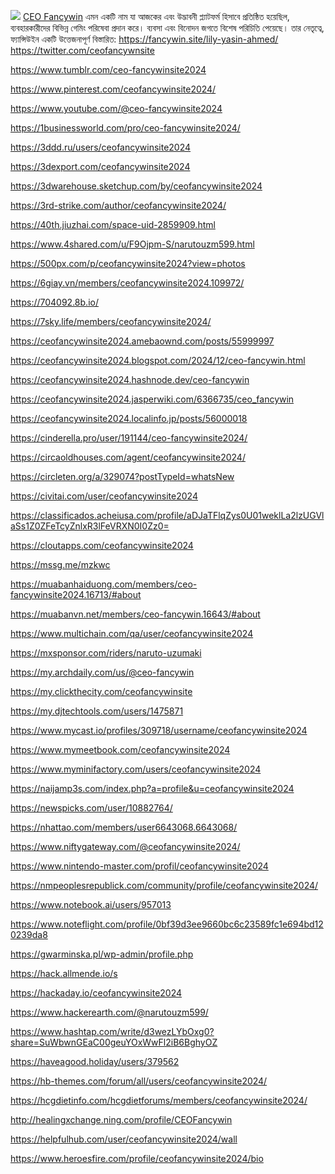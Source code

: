 ![](https://g0v.hackmd.io/_uploads/B1o4wMUEye.jpg)
<a href='https://fancywin.site/lily-yasin-ahmed/'>CEO Fancywin</a> এমন একটি নাম যা আজকের এবং উদ্ভাবনী প্ল্যাটফর্ম হিসাবে প্রতিষ্ঠিত হয়েছিল, ব্যবহারকারীদের বিভিন্ন গেমিং পরিষেবা প্রদান করে।
ব্যবসা এবং বিনোদন জগতে বিশেষ পরিচিতি পেয়েছে। তার নেতৃত্বে, ফ্যান্সিউইন একটি উত্তেজনাপূর্ণ বিস্তারিত: <a href='https://fancywin.site/lily-yasin-ahmed/'>https://fancywin.site/lily-yasin-ahmed/</a>
<a href='https://twitter.com/ceofancywnsite'>https://twitter.com/ceofancywnsite</a>

<a href='https://www.tumblr.com/ceo-fancywinsite2024'>https://www.tumblr.com/ceo-fancywinsite2024</a>

<a href='https://www.pinterest.com/ceofancywinsite2024/'>https://www.pinterest.com/ceofancywinsite2024/</a>

<a href='https://www.youtube.com/@ceo-fancywinsite2024'>https://www.youtube.com/@ceo-fancywinsite2024</a>

<a href='https://1businessworld.com/pro/ceo-fancywinsite2024/'>https://1businessworld.com/pro/ceo-fancywinsite2024/</a>

<a href='https://3ddd.ru/users/ceofancywinsite2024'>https://3ddd.ru/users/ceofancywinsite2024</a>

<a href='https://3dexport.com/ceofancywinsite2024'>https://3dexport.com/ceofancywinsite2024</a>

<a href='https://3dwarehouse.sketchup.com/by/ceofancywinsite2024'>https://3dwarehouse.sketchup.com/by/ceofancywinsite2024</a>

<a href='https://3rd-strike.com/author/ceofancywinsite2024/'>https://3rd-strike.com/author/ceofancywinsite2024/</a>

<a href='https://40th.jiuzhai.com/space-uid-2859909.html'>https://40th.jiuzhai.com/space-uid-2859909.html</a>

<a href='https://www.4shared.com/u/F9Ojpm-S/narutouzm599.html'>https://www.4shared.com/u/F9Ojpm-S/narutouzm599.html</a>

<a href='https://500px.com/p/ceofancywinsite2024?view=photos'>https://500px.com/p/ceofancywinsite2024?view=photos</a>

<a href='https://6giay.vn/members/ceofancywinsite2024.109972/'>https://6giay.vn/members/ceofancywinsite2024.109972/</a>

<a href='https://704092.8b.io/'>https://704092.8b.io/</a>

<a href='https://7sky.life/members/ceofancywinsite2024/'>https://7sky.life/members/ceofancywinsite2024/</a>

<a href='https://ceofancywinsite2024.amebaownd.com/posts/55999997'>https://ceofancywinsite2024.amebaownd.com/posts/55999997</a>

<a href='https://ceofancywinsite2024.blogspot.com/2024/12/ceo-fancywin.html'>https://ceofancywinsite2024.blogspot.com/2024/12/ceo-fancywin.html</a>

<a href='https://ceofancywinsite2024.hashnode.dev/ceo-fancywin'>https://ceofancywinsite2024.hashnode.dev/ceo-fancywin</a>

<a href='https://ceofancywinsite2024.jasperwiki.com/6366735/ceo_fancywin'>https://ceofancywinsite2024.jasperwiki.com/6366735/ceo_fancywin</a>

<a href='https://ceofancywinsite2024.localinfo.jp/posts/56000018'>https://ceofancywinsite2024.localinfo.jp/posts/56000018</a>

<a href='https://cinderella.pro/user/191144/ceo-fancywinsite2024/'>https://cinderella.pro/user/191144/ceo-fancywinsite2024/</a>

<a href='https://circaoldhouses.com/agent/ceofancywinsite2024/'>https://circaoldhouses.com/agent/ceofancywinsite2024/</a>

<a href='https://circleten.org/a/329074?postTypeId=whatsNew'>https://circleten.org/a/329074?postTypeId=whatsNew</a>

<a href='https://civitai.com/user/ceofancywinsite2024'>https://civitai.com/user/ceofancywinsite2024</a>

<a href='https://classificados.acheiusa.com/profile/aDJaTFlqZys0U01weklLa2lzUGVlaSs1Z0ZFeTcyZnlxR3lFeVRXN0I0Zz0='>https://classificados.acheiusa.com/profile/aDJaTFlqZys0U01weklLa2lzUGVlaSs1Z0ZFeTcyZnlxR3lFeVRXN0I0Zz0=</a>

<a href='https://cloutapps.com/ceofancywinsite2024'>https://cloutapps.com/ceofancywinsite2024</a>

<a href='https://mssg.me/mzkwc'>https://mssg.me/mzkwc</a>

<a href='https://muabanhaiduong.com/members/ceo-fancywinsite2024.16713/#about'>https://muabanhaiduong.com/members/ceo-fancywinsite2024.16713/#about</a>

<a href='https://muabanvn.net/members/ceo-fancywin.16643/#about'>https://muabanvn.net/members/ceo-fancywin.16643/#about</a>

<a href='https://www.multichain.com/qa/user/ceofancywinsite2024'>https://www.multichain.com/qa/user/ceofancywinsite2024</a>

<a href='https://mxsponsor.com/riders/naruto-uzumaki'>https://mxsponsor.com/riders/naruto-uzumaki</a>

<a href='https://my.archdaily.com/us/@ceo-fancywin'>https://my.archdaily.com/us/@ceo-fancywin</a>

<a href='https://my.clickthecity.com/ceofancywinsite'>https://my.clickthecity.com/ceofancywinsite</a>

<a href='https://my.djtechtools.com/users/1475871'>https://my.djtechtools.com/users/1475871</a>

<a href='https://www.mycast.io/profiles/309718/username/ceofancywinsite2024'>https://www.mycast.io/profiles/309718/username/ceofancywinsite2024</a>

<a href='https://www.mymeetbook.com/ceofancywinsite2024'>https://www.mymeetbook.com/ceofancywinsite2024</a>

<a href='https://www.myminifactory.com/users/ceofancywinsite2024'>https://www.myminifactory.com/users/ceofancywinsite2024</a>

<a href='https://naijamp3s.com/index.php?a=profile&u=ceofancywinsite2024'>https://naijamp3s.com/index.php?a=profile&u=ceofancywinsite2024</a>

<a href='https://newspicks.com/user/10882764/'>https://newspicks.com/user/10882764/</a>

<a href='https://nhattao.com/members/user6643068.6643068/'>https://nhattao.com/members/user6643068.6643068/</a>

<a href='https://www.niftygateway.com/@ceofancywinsite2024/'>https://www.niftygateway.com/@ceofancywinsite2024/</a>

<a href='https://www.nintendo-master.com/profil/ceofancywinsite2024'>https://www.nintendo-master.com/profil/ceofancywinsite2024</a>

<a href='https://nmpeoplesrepublick.com/community/profile/ceofancywinsite2024/'>https://nmpeoplesrepublick.com/community/profile/ceofancywinsite2024/</a>

<a href='https://www.notebook.ai/users/957013'>https://www.notebook.ai/users/957013</a>

<a href='https://www.noteflight.com/profile/0bf39d3ee9660bc6c23589fc1e694bd120239da8'>https://www.noteflight.com/profile/0bf39d3ee9660bc6c23589fc1e694bd120239da8</a>

<a href='https://gwarminska.pl/wp-admin/profile.php'>https://gwarminska.pl/wp-admin/profile.php</a>

<a href='https://hack.allmende.io/s'>https://hack.allmende.io/s</a>

<a href='https://hackaday.io/ceofancywinsite2024'>https://hackaday.io/ceofancywinsite2024</a>

<a href='https://www.hackerearth.com/@narutouzm599/'>https://www.hackerearth.com/@narutouzm599/</a>

<a href='https://www.hashtap.com/write/d3wezLYbOxg0?share=SuWbwnGEaC00geuYOxWwFl2iB6BghyOZ'>https://www.hashtap.com/write/d3wezLYbOxg0?share=SuWbwnGEaC00geuYOxWwFl2iB6BghyOZ</a>

<a href='https://haveagood.holiday/users/379562'>https://haveagood.holiday/users/379562</a>

<a href='https://hb-themes.com/forum/all/users/ceofancywinsite2024/'>https://hb-themes.com/forum/all/users/ceofancywinsite2024/</a>

<a href='https://hcgdietinfo.com/hcgdietforums/members/ceofancywinsite2024/'>https://hcgdietinfo.com/hcgdietforums/members/ceofancywinsite2024/</a>

<a href='http://healingxchange.ning.com/profile/CEOFancywin'>http://healingxchange.ning.com/profile/CEOFancywin</a>

<a href='https://helpfulhub.com/user/ceofancywinsite2024/wall'>https://helpfulhub.com/user/ceofancywinsite2024/wall</a>

<a href='https://www.heroesfire.com/profile/ceofancywinsite2024/bio'>https://www.heroesfire.com/profile/ceofancywinsite2024/bio</a>




